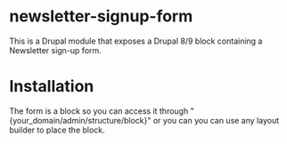 # newsletter-signup-form

This is a Drupal module that exposes a Drupal 8/9 block containing a Newsletter sign-up form. 

# Installation

The form is a block so you can access it through "{your_domain/admin/structure/block}" or you can you can use any layout builder to place the block.